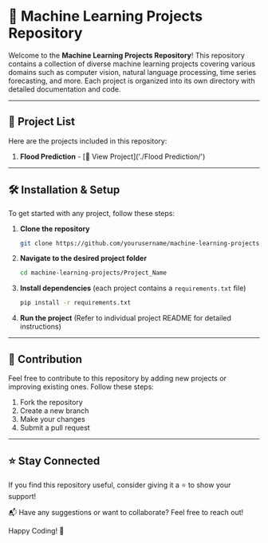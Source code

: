 # 🚀 Machine Learning Projects Repository

Welcome to the **Machine Learning Projects Repository**! This repository contains a collection of diverse machine learning projects covering various domains such as computer vision, natural language processing, time series forecasting, and more. Each project is organized into its own directory with detailed documentation and code.

---

## 📂 Project List

Here are the projects included in this repository:

1. **Flood Prediction** - [🔗 View Project]('./Flood Prediction/')

---

## 🛠️ Installation & Setup

To get started with any project, follow these steps:

1. **Clone the repository**
   ```bash
   git clone https://github.com/yourusername/machine-learning-projects.git
   ```
2. **Navigate to the desired project folder**
   ```bash
   cd machine-learning-projects/Project_Name
   ```
3. **Install dependencies** (each project contains a `requirements.txt` file)
   ```bash
   pip install -r requirements.txt
   ```
4. **Run the project** (Refer to individual project README for detailed instructions)

---

## 📜 Contribution

Feel free to contribute to this repository by adding new projects or improving existing ones. Follow these steps:

1. Fork the repository
2. Create a new branch
3. Make your changes
4. Submit a pull request

---

## ⭐ Stay Connected

If you find this repository useful, consider giving it a ⭐ to show your support!

📬 Have any suggestions or want to collaborate? Feel free to reach out!

Happy Coding! 🎯

